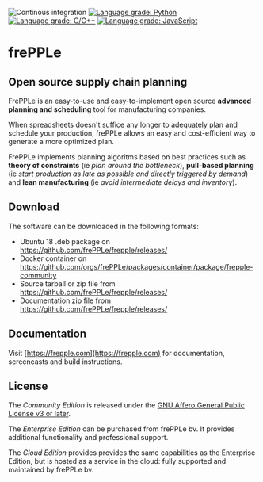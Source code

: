 ![Continous integration](https://github.com/frePPLe/frepple/actions/workflows/ubuntu18.yml/badge.svg)
[![Language grade: Python](https://img.shields.io/lgtm/grade/python/g/frePPLe/frepple.svg?logo=lgtm&logoWidth=18)](https://lgtm.com/projects/g/frePPLe/frepple/context:python) 
[![Language grade: C/C++](https://img.shields.io/lgtm/grade/cpp/g/frePPLe/frepple.svg?logo=lgtm&logoWidth=18)](https://lgtm.com/projects/g/frePPLe/frepple/context:cpp) 
[![Language grade: JavaScript](https://img.shields.io/lgtm/grade/javascript/g/frePPLe/frepple.svg?logo=lgtm&logoWidth=18)](https://lgtm.com/projects/g/frePPLe/frepple/context:javascript)

# frePPLe

## Open source supply chain planning

FrePPLe is an easy-to-use and easy-to-implement open source **advanced planning and scheduling** tool for manufacturing companies.

When spreadsheets doesn't suffice any longer to adequately plan and schedule your production, frePPLe allows an easy and cost-efficient way to generate a more optimized plan.

FrePPLe implements planning algoritms based on best practices such as **theory of constraints** (ie *plan around the bottleneck*), **pull-based planning** (ie *start production as late as possible and directly triggered by demand*) and **lean manufacturing** (ie *avoid intermediate delays and inventory*).

## Download

The software can be downloaded in the following formats:

* Ubuntu 18 .deb package on https://github.com/frePPLe/frepple/releases/
* Docker container on https://github.com/orgs/frePPLe/packages/container/package/frepple-community
* Source tarball or zip file from https://github.com/frePPLe/frepple/releases/
* Documentation zip file from https://github.com/frePPLe/frepple/releases/

## Documentation

Visit [https://frepple.com](https://frepple.com) for documentation, screencasts and build instructions.

## License

The *Community Edition* is released under the [GNU Affero General
Public License v3 or later](http://www.gnu.org/licenses/).

The *Enterprise Edition* can be purchased from frePPLe bv. It provides additional functionality
and professional support.

The *Cloud Edition* provides provides the same capabilities as the Enterprise Edition, but is 
hosted as a service in the cloud: fully supported and maintained by frePPLe bv.
